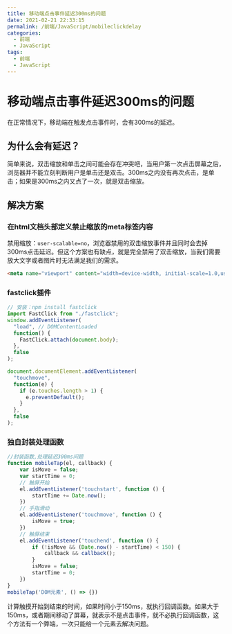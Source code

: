 ```yaml
---
title: 移动端点击事件延迟300ms的问题
date: 2021-02-21 22:33:15
permalink: /前端/JavaScript/mobileclickdelay
categories:
  - 前端
  - JavaScript
tags:
  - 前端
  - JavaScript
---
```

# 移动端点击事件延迟300ms的问题

在正常情况下，移动端在触发点击事件时，会有300ms的延迟。

## 为什么会有延迟？

简单来说，双击缩放和单击之间可能会存在冲突吧，当用户第一次点击屏幕之后，浏览器并不能立刻判断用户是单击还是双击。300ms之内没有再次点击，是单击；如果是300ms之内又点了一次，就是双击缩放。

## 解决方案

### 在html文档头部定义禁止缩放的meta标签内容

禁用缩放：`user-scalable=no`，浏览器禁用的双击缩放事件并且同时会去掉300ms点击延迟。但这个方案也有缺点，就是完全禁用了双击缩放，当我们需要放大文字或者图片时无法满足我们的需求。

```html
<meta name="viewport" content="width=device-width, initial-scale=1.0,user-scalable=no">

```

### fastclick插件

```js
// 安装：npm install fastclick
import FastClick from "./fastclick";
window.addEventListener(
  "load", // DOMContentLoaded
  function() {
    FastClick.attach(document.body);
  },
  false
);

document.documentElement.addEventListener(
  "touchmove",
  function(e) {
    if (e.touches.length > 1) {
      e.preventDefault();
    }
  },
  false
);
```

### 独自封装处理函数

```js
//封装函数,处理延迟300ms问题
function mobileTap(el, callback) {
    var isMove = false;
    var startTime = 0;
    // 触屏开始
    el.addEventListener('touchstart', function () {
        startTime += Date.now();
    })
    // 手指滑动
    el.addEventListener('touchmove', function () {
        isMove = true;
    })
    // 触屏结束
    el.addEventListener('touchend', function () {
        if (!isMove && (Date.now() - startTime) < 150) {
            callback && callback();
        }
        isMove = false;
        startTime = 0;
    })
}
mobileTap('DOM元素', () => {})
```

计算触摸开始到结束的时间，如果时间小于150ms，就执行回调函数。如果大于150ms，或者期间移动了屏幕，就表示不是点击事件，就不必执行回调函数，这个方法有一个弊端，一次只能给一个元素去解决问题。
